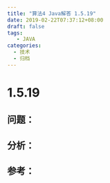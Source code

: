 ```yaml
---
title: "算法4 Java解答 1.5.19"
date: 2019-02-22T07:37:12+08:00
draft: false
tags:
   - JAVA
categories:
  - 技术
  - 归档
---
```



# 1.5.19

## 问题：


## 分析：


## 参考：


